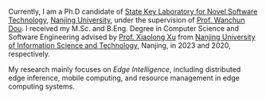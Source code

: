 Currently, I am a Ph.D candidate of [State Key Laboratory for Novel Software Technology](https://cs.nju.edu.cn/main.htm), [Nanjing University](https://www.nju.edu.cn/), under the supervision of [Prof. Wanchun Dou](https://cs.nju.edu.cn/douwanchun/index.htm). I received my M.Sc. and B.Eng. Degree in Computer Science and Software Engineering advised by [Prof. Xiaolong Xu](https://faculty.nuist.edu.cn/xuxiaolong/zh_CN/index.htm) from [Nanjing University of Information Science and Technology](https://www.nuist.edu.cn/), Nanjing, in 2023 and 2020, respectively.

My research mainly focuses on *Edge Intelligence*, including distributed edge inference, mobile computing, and resource management in edge computing systems.